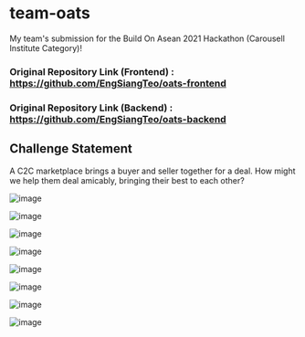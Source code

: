 # team-oats

My team's submission for the Build On Asean 2021 Hackathon (Carousell Institute Category)!

### Original Repository Link (Frontend) : https://github.com/EngSiangTeo/oats-frontend
### Original Repository Link (Backend) : https://github.com/EngSiangTeo/oats-backend

## Challenge Statement

A C2C marketplace brings a buyer and seller together for a deal. How might we help them deal amicably, bringing their best to each other?

![image](https://user-images.githubusercontent.com/56392203/128316197-8f3fd330-976e-494c-9386-7828abcbe1ae.png)

![image](https://user-images.githubusercontent.com/56392203/128316230-098d1de6-f0db-48a6-847d-29fd3681230a.png)

![image](https://user-images.githubusercontent.com/56392203/128316260-719553a8-7aed-42e9-b708-7300da2038b8.png)

![image](https://user-images.githubusercontent.com/56392203/128316284-d582fbc0-160f-4289-b2b6-3dd5f5470aa5.png)

![image](https://user-images.githubusercontent.com/56392203/128316305-44c50074-ab6b-44a0-87e8-48d43e2d31e0.png)

![image](https://user-images.githubusercontent.com/56392203/128316323-5a38b1d8-0ae1-486b-ab0a-49a9b479300e.png)

![image](https://user-images.githubusercontent.com/56392203/128316349-ffe488ec-08d6-40fb-a57c-82d35c23d780.png)

![image](https://user-images.githubusercontent.com/56392203/128316405-9955343f-7bc4-43fb-8955-06be25279566.png)
